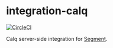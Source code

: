 # integration-calq

[![CircleCI](https://circleci.com/gh/segment-integrations/integration-calq.svg?style=shield&circle-token=a157b2306d2f9d9bd31bc67bccd66e74c5c51ca2)](https://circleci.com/gh/segment-integrations/integration-calq)
  
Calq server-side integration for [Segment](https://segment.com).
